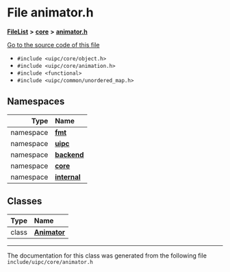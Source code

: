 

# File animator.h



[**FileList**](files.md) **>** [**core**](dir_eca9d1283f7cad9ff89c5ab44937d4d9.md) **>** [**animator.h**](animator_8h.md)

[Go to the source code of this file](animator_8h_source.md)



* `#include <uipc/core/object.h>`
* `#include <uipc/core/animation.h>`
* `#include <functional>`
* `#include <uipc/common/unordered_map.h>`













## Namespaces

| Type | Name |
| ---: | :--- |
| namespace | [**fmt**](namespacefmt.md) <br> |
| namespace | [**uipc**](namespaceuipc.md) <br> |
| namespace | [**backend**](namespaceuipc_1_1backend.md) <br> |
| namespace | [**core**](namespaceuipc_1_1core.md) <br> |
| namespace | [**internal**](namespaceuipc_1_1core_1_1internal.md) <br> |


## Classes

| Type | Name |
| ---: | :--- |
| class | [**Animator**](classuipc_1_1core_1_1_animator.md) <br> |



















































------------------------------
The documentation for this class was generated from the following file `include/uipc/core/animator.h`

